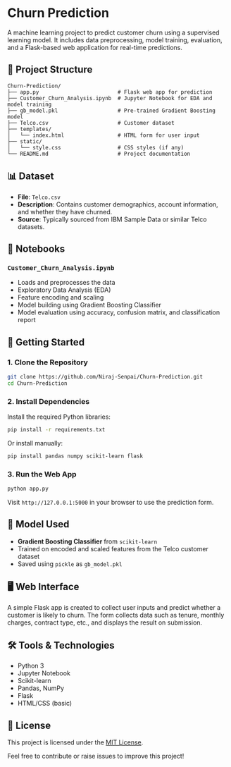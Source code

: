 
# Churn Prediction

A machine learning project to predict customer churn using a supervised learning model. It includes data preprocessing, model training, evaluation, and a Flask-based web application for real-time predictions.

## 📂 Project Structure

```
Churn-Prediction/
├── app.py                         # Flask web app for prediction
├── Customer_Churn_Analysis.ipynb  # Jupyter Notebook for EDA and model training
├── gb_model.pkl                   # Pre-trained Gradient Boosting model
├── Telco.csv                      # Customer dataset
├── templates/
│   └── index.html                 # HTML form for user input
├── static/
│   └── style.css                  # CSS styles (if any)
└── README.md                      # Project documentation
```

## 📊 Dataset

- **File**: `Telco.csv`
- **Description**: Contains customer demographics, account information, and whether they have churned.
- **Source**: Typically sourced from IBM Sample Data or similar Telco datasets.

## 📘 Notebooks

### `Customer_Churn_Analysis.ipynb`

- Loads and preprocesses the data
- Exploratory Data Analysis (EDA)
- Feature encoding and scaling
- Model building using Gradient Boosting Classifier
- Model evaluation using accuracy, confusion matrix, and classification report

## 🚀 Getting Started

### 1. Clone the Repository

```bash
git clone https://github.com/Niraj-Senpai/Churn-Prediction.git
cd Churn-Prediction
```

### 2. Install Dependencies

Install the required Python libraries:

```bash
pip install -r requirements.txt
```

Or install manually:

```bash
pip install pandas numpy scikit-learn flask
```

### 3. Run the Web App

```bash
python app.py
```

Visit `http://127.0.0.1:5000` in your browser to use the prediction form.

## 🧠 Model Used

- **Gradient Boosting Classifier** from `scikit-learn`
- Trained on encoded and scaled features from the Telco customer dataset
- Saved using `pickle` as `gb_model.pkl`

## 🖥️ Web Interface

A simple Flask app is created to collect user inputs and predict whether a customer is likely to churn. The form collects data such as tenure, monthly charges, contract type, etc., and displays the result on submission.

## 🛠️ Tools & Technologies

- Python 3
- Jupyter Notebook
- Scikit-learn
- Pandas, NumPy
- Flask
- HTML/CSS (basic)

## 📄 License

This project is licensed under the [MIT License](LICENSE).

Feel free to contribute or raise issues to improve this project!
